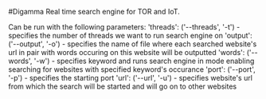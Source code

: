 #Digamma
Real time search engine for TOR and IoT.

Can be run with the following parameters:
	'threads': ('--threads', '-t')	- specifies the number of threads we want to run search engine on
	'output': ('--output', '-o')	- specifies the name of file where each searched website's url in
	                                    pair with words occuring on this website will be outputted
	'words': ('--words', '-w')		- specifies keyword and runs search engine in mode enabling
	                                    searching for websites with specified keyword's occurance
	'port': ('--port', '-p')		- specifies the starting port
	'url': ('--url', '-u')			- specifies website's url from which the search will be started and
	                                    will go on to other websites